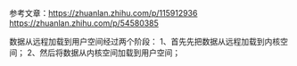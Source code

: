 参考文章：https://zhuanlan.zhihu.com/p/115912936
https://zhuanlan.zhihu.com/p/54580385

数据从远程加载到用户空间经过两个阶段：
1、首先先把数据从远程加载到内核空间；
2、然后将数据从内核空间加载到用户空间；
